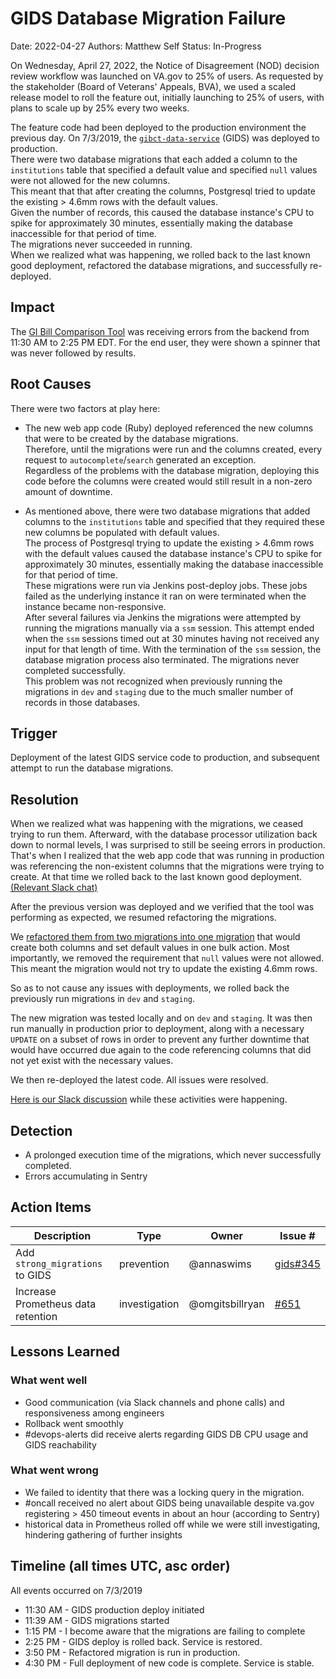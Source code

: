 # GIDS Database Migration Failure

Date: 2022-04-27
Authors: Matthew Self
Status: In-Progress

On Wednesday, April 27, 2022, the Notice of Disagreement (NOD) decision review workflow was launched on VA.gov to 25% of users. As requested by the stakeholder (Board of Veterans' Appeals, BVA), we used a scaled release model to roll the feature out, initially launching to 25% of users, with plans to scale up by 25% every two weeks.

The feature code had been deployed to the production environment the previous day.
On 7/3/2019, the [`gibct-data-service`](https://github.com/department-of-veterans-affairs/gibct-data-service/) (GIDS) was deployed to production.  
There were two database migrations that each added a column to the `institutions` table that specified a default value and specified `null` values were not allowed for the new columns.  
This meant that that after creating the columns, Postgresql tried to update the existing > 4.6mm rows with the default values.  
Given the number of records, this caused the database instance's CPU to spike for approximately 30 minutes, essentially making the database inaccessible for that period of time.  
The migrations never succeeded in running.  
When we realized what was happening, we rolled back to the last known good deployment, refactored the database migrations, and successfully re-deployed.

## Impact

The [GI Bill Comparison Tool](https://www.va.gov/gi-bill-comparison-tool/) was receiving errors from the backend from 11:30 AM to 2:25 PM EDT.
For the end user, they were shown a spinner that was never followed by results.

## Root Causes

There were two factors at play here:

* The new web app code (Ruby) deployed referenced the new columns that were to be created by the database migrations.  
Therefore, until the migrations were run and the columns created, every request to `autocomplete`/`search` generated an exception.  
Regardless of the problems with the database migration, deploying this code before the columns were created would still result in a non-zero amount of downtime.

* As mentioned above, there were two database migrations that added columns to the `institutions` table and specified that they required these new columns be populated with default values.  
The process of Postgresql trying to update the existing > 4.6mm rows with the default values caused the database instance's CPU to spike for approximately 30 minutes, essentially making the database inaccessible for that period of time.  
These migrations were run via Jenkins post-deploy jobs.  These jobs failed as the underlying instance it ran on were terminated when the instance became non-responsive.  
After several failures via Jenkins the migrations were attempted by running the migrations manually via a `ssm` session.  This attempt ended when the `ssm` sessions timed out at 30 minutes having not received any input for that length of time. With the termination of the `ssm` session, the database migration process also terminated.  The migrations never completed successfully.  
This problem was not recognized when previously running the migrations in `dev` and `staging` due to the much smaller number of records in those databases.

## Trigger

Deployment of the latest GIDS service code to production, and subsequent attempt to run the database migrations.

## Resolution

When we realized what was happening with the migrations, we ceased trying to run them.
Afterward, with the database processor utilization back down to normal levels, I was surprised to still be seeing errors in production.
That's when I realized that the web app code that was running in production was referencing the non-existent columns that the migrations were trying to create.
At that time we rolled back to the last known good deployment.  [(Relevant Slack chat)](https://dsva.slack.com/archives/C7S6EA0ES/p1562177773006400)

After the previous version was deployed and we verified that the tool was performing as expected, we resumed refactoring the migrations.

We [refactored them from two migrations into one migration](https://github.com/department-of-veterans-affairs/gibct-data-service/pull/386) that would create both columns and set default values in one bulk action.  Most importantly, we removed the requirement that `null` values were not allowed.  This meant the migration would not try to update the existing 4.6mm rows.

So as to not cause any issues with deployments, we rolled back the previously run migrations in `dev` and `staging`.

The new migration was tested locally and on `dev` and `staging`.
It was then run manually in production prior to deployment, along with a necessary `UPDATE` on a subset of rows in order to prevent any further downtime that would have occurred due again to the code referencing columns that did not yet exist with the necessary values.

We then re-deployed the latest code.  All issues were resolved.

[Here is our Slack discussion](https://dsva.slack.com/messages/GKSP2L06P) while these activities were happening.

## Detection

* A prolonged execution time of the migrations, which never successfully completed.
* Errors accumulating in Sentry

## Action Items

| Description | Type | Owner | Issue # |
| --- | --- | --- | --- |
| Add `strong_migrations` to GIDS | prevention | @annaswims | [gids#345](https://github.com/department-of-veterans-affairs/gibct-data-service/issues/345) |
| Increase Prometheus data retention | investigation | @omgitsbillryan | [#651](https://github.com/department-of-veterans-affairs/va.gov-team/issues/651)

## Lessons Learned

### What went well

* Good communication (via Slack channels and phone calls) and responsiveness among engineers
* Rollback went smoothly
* #devops-alerts did receive alerts regarding GIDS DB CPU usage and GIDS reachability

### What went wrong

* We failed to identity that there was a locking query in the migration.
* #oncall received no alert about GIDS being unavailable despite va.gov registering > 450 timeout events in about an hour (according to Sentry)
* historical data in Prometheus rolled off while we were still investigating, hindering gathering of further insights

## Timeline (all times UTC, asc order)

All events occurred on 7/3/2019

* 11:30 AM - GIDS production deploy initiated
* 11:39 AM - GIDS migrations started
* 1:15 PM - I become aware that the migrations are failing to complete
* 2:25 PM - GIDS deploy is rolled back.  Service is restored.
* 3:50 PM - Refactored migration is run in production.
* 4:30 PM - Full deployment of new code is complete.  Service is stable.
